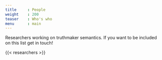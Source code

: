 ```yaml
---
title     : People
weight    : 200
teaser    : Who's who
menu      : main 
---
```


Researchers working on truthmaker semantics. If you want to be included on this list get in touch!

{{< researchers >}}
